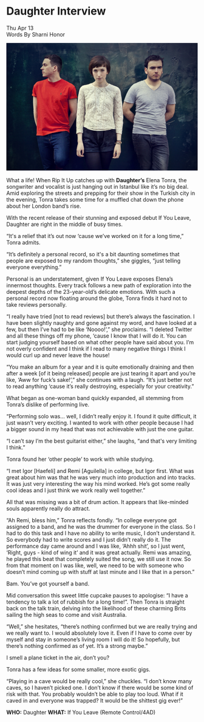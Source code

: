 # Daughter Interview

Thu Apr 13 \
Words By Sharni Honor 

<img src="/Images/Stacey Hatfield/Photographyby_StaceyHatfield_Daughter_IMG_5782_D_re.jpg">

What a life! When Rip It Up catches up with **Daughter’s** Elena Tonra, the songwriter and vocalist is just hanging out in Istanbul like it’s no big deal. Amid exploring the streets and prepping for their show in the Turkish city in the evening, Tonra takes some time for a muffled chat down the phone about her London band’s rise.

With the recent release of their stunning and exposed debut If You Leave, Daughter are right in the middle of busy times.

“It's a relief that it’s out now ‘cause we’ve worked on it for a long time,” Tonra admits.

“It’s definitely a personal record, so it's a bit daunting sometimes that people are exposed to my random thoughts,” she giggles, “just telling everyone everything.”

Personal is an understatement, given If You Leave exposes Elena’s innermost thoughts. Every track follows a new path of exploration into the deepest depths of the 23-year-old’s delicate emotions. With such a personal record now floating around the globe, Tonra finds it hard not to take reviews personally.

“I really have tried [not to read reviews] but there’s always the fascination. I have been slightly naughty and gone against my word, and have looked at a few, but then I’ve had to be like ‘Noooo!’,” she proclaims. “I deleted Twitter and all these things off my phone, ‘cause I know that I will do it. You can start judging yourself based on what other people have said about you. I’m not overly confident and I think if I read to many negative things I think I would curl up and never leave the house!

“You make an album for a year and it is quite emotionally draining and then after a week [of it being released] people are just tearing it apart and you’re like, ‘Aww for fuck’s sake!’,” she continues with a laugh. “It’s just better not to read anything ‘cause it’s really destroying, especially for your creativity.”

What began as one-woman band quickly expanded, all stemming from Tonra’s dislike of performing live.

“Performing solo was… well, I didn’t really enjoy it. I found it quite difficult, it just wasn’t very exciting. I wanted to work with other people because I had a bigger sound in my head that was not achievable with just the one guitar.

“I can’t say I’m the best guitarist either,” she laughs, “and that's very limiting I think.”

Tonra found her ‘other people’ to work with while studying.

“I met Igor [Haefeli] and Remi [Aguilella] in college, but Igor first. What was great about him was that he was very much into production and into tracks. It was just very interesting the way his mind worked. He’s got some really cool ideas and I just think we work really well together.”

All that was missing was a bit of drum action. It appears that like-minded souls apparently really do attract.

“Ah Remi, bless him,” Tonra reflects fondly. “In college everyone got assigned to a band, and he was the drummer for everyone in the class. So I had to do this task and I have no ability to write music, I don’t understand it. So everybody had to write scores and I just didn’t really do it. The performance day came around and I was like, ‘Ahhh shit’, so I just went, ‘Right, guys - kind of wing it’ and it was great actually. Remi was amazing, he played this beat that completely suited the song, we still use it now. So from that moment on I was like, well, we need to be with someone who doesn’t mind coming up with stuff at last minute and I like that in a person.”

Bam. You’ve got yourself a band.

Mid conversation this sweet little cupcake pauses to apologise: “I have a tendency to talk a lot of rubbish for a long time!”. Then Tonra is straight back on the talk train, delving into the likelihood of these charming Brits sailing the high seas to come and visit Australia.

“Well,” she hesitates, “there’s nothing confirmed but we are really trying and we really want to. I would absolutely love it. Even if I have to come over by myself and stay in someone’s living room I will do it! So hopefully, but there’s nothing confirmed as of yet. It’s a strong maybe.”

I smell a plane ticket in the air, don’t you?

Tonra has a few ideas for some smaller, more exotic gigs.

“Playing in a cave would be really cool,” she chuckles. “I don’t know many caves, so I haven’t picked one. I don’t know if there would be some kind of risk with that. You probably wouldn’t be able to play too loud. What if it caved in and everyone was trapped? It would be the shittest gig ever!”

**WHO:** Daughter
**WHAT:** If You Leave (Remote Control/4AD)



